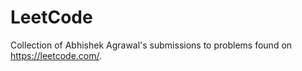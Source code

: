 # LeetCode
Collection of Abhishek Agrawal's submissions to problems found on https://leetcode.com/.
